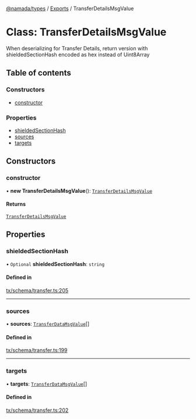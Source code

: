 [@namada/types](../README.md) / [Exports](../modules.md) / TransferDetailsMsgValue

# Class: TransferDetailsMsgValue

When deserializing for Transfer Details, return version with
shieldedSectionHash encoded as hex instead of Uint8Array

## Table of contents

### Constructors

- [constructor](TransferDetailsMsgValue.md#constructor)

### Properties

- [shieldedSectionHash](TransferDetailsMsgValue.md#shieldedsectionhash)
- [sources](TransferDetailsMsgValue.md#sources)
- [targets](TransferDetailsMsgValue.md#targets)

## Constructors

### constructor

• **new TransferDetailsMsgValue**(): [`TransferDetailsMsgValue`](TransferDetailsMsgValue.md)

#### Returns

[`TransferDetailsMsgValue`](TransferDetailsMsgValue.md)

## Properties

### shieldedSectionHash

• `Optional` **shieldedSectionHash**: `string`

#### Defined in

[tx/schema/transfer.ts:205](https://github.com/anoma/namada-interface/blob/04cc0e2c5bbf957adca124841118cb1e5cb7bcab/packages/types/src/tx/schema/transfer.ts#L205)

___

### sources

• **sources**: [`TransferDataMsgValue`](TransferDataMsgValue.md)[]

#### Defined in

[tx/schema/transfer.ts:199](https://github.com/anoma/namada-interface/blob/04cc0e2c5bbf957adca124841118cb1e5cb7bcab/packages/types/src/tx/schema/transfer.ts#L199)

___

### targets

• **targets**: [`TransferDataMsgValue`](TransferDataMsgValue.md)[]

#### Defined in

[tx/schema/transfer.ts:202](https://github.com/anoma/namada-interface/blob/04cc0e2c5bbf957adca124841118cb1e5cb7bcab/packages/types/src/tx/schema/transfer.ts#L202)
